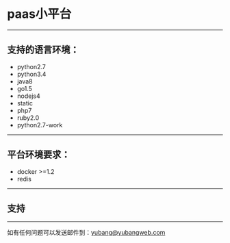 # paas小平台

* * * * *

## 支持的语言环境：
* python2.7
* python3.4
* java8
* go1.5
* nodejs4
* static
* php7
* ruby2.0
* python2.7-work

* * * * *

## 平台环境要求：
* docker >=1.2
* redis

* * * * *

## 支持
* * * * *
如有任何问题可以发送邮件到：yubang@yubangweb.com